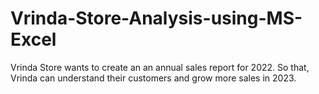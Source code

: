 # Vrinda-Store-Analysis-using-MS-Excel
Vrinda Store wants to create an an annual sales report for 2022. So that, Vrinda can understand their customers and grow more sales in 2023. 
